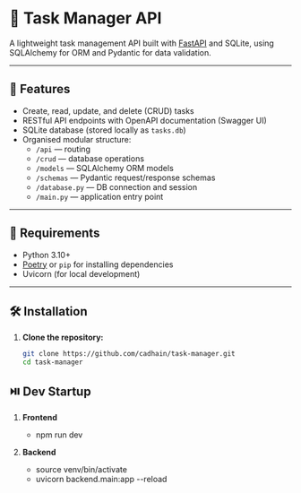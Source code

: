# 📝 Task Manager API

A lightweight task management API built with [FastAPI](https://fastapi.tiangolo.com/) and SQLite, using SQLAlchemy for ORM and Pydantic for data validation.

---

## 🚀 Features

- Create, read, update, and delete (CRUD) tasks
- RESTful API endpoints with OpenAPI documentation (Swagger UI)
- SQLite database (stored locally as `tasks.db`)
- Organised modular structure:
  - `/api` — routing
  - `/crud` — database operations
  - `/models` — SQLAlchemy ORM models
  - `/schemas` — Pydantic request/response schemas
  - `/database.py` — DB connection and session
  - `/main.py` — application entry point

---

## 🧰 Requirements

- Python 3.10+
- [Poetry](https://python-poetry.org/) or `pip` for installing dependencies
- Uvicorn (for local development)

---

## 🛠️ Installation

1. **Clone the repository:**

   ```bash
   git clone https://github.com/cadhain/task-manager.git
   cd task-manager
   ```

## ⏯️ Dev Startup

1. **Frontend**

   - npm run dev

2. **Backend**

   - source venv/bin/activate
   - uvicorn backend.main:app --reload

